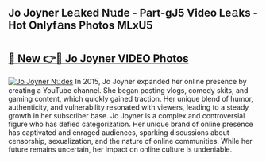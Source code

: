 ## Jo Joyner Le𝚊ked N𝚞de - Part-gJ5 Video Le𝚊ks - Hot Onlyf𝚊ns Photos MLxU5

# <h2><a href="http://ac36.deff.icu/?id=Jo+Joyner">🔗 New 👉🔴 Jo Joyner VIDEO Photos</a></h2>

[![Jo Joyner N𝚞des](https://i.imgur.com/rIISA9y.gif)](http://ac36.deff.icu/?id=Jo+Joyner)
In 2015, Jo Joyner expanded her online presence by creating a YouTube channel. She began posting vlogs, comedy skits, and gaming content, which quickly gained traction. Her unique blend of humor, authenticity, and vulnerability resonated with viewers, leading to a steady growth in her subscriber base. Jo Joyner is a complex and controversial figure who has defied categorization. Her unique brand of online presence has captivated and enraged audiences, sparking discussions about censorship, sexualization, and the nature of online communities. While her future remains uncertain, her impact on online culture is undeniable.
